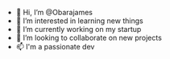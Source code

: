 - 👋 Hi, I’m @Obarajames
- 👀 I’m interested in learning new things
- 🌱 I’m currently working on my startup
- 💞️ I’m looking to collaborate on new projects
- 📫 I'm a passionate dev

<!---
Obarajames/Obarajames is a ✨ special ✨ repository because its `README.md` (this file) appears on your GitHub profile.
You can click the Preview link to take a look at your changes.
--->
